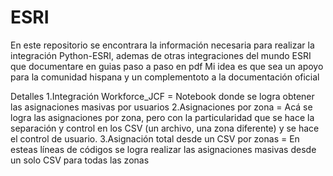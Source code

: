 # ESRI
En este repositorio se encontrara la información necesaria para realizar la integración Python-ESRI, ademas de otras integraciones del mundo ESRI que documentare en guias paso a paso en pdf
Mi idea es que sea un apoyo para la comunidad hispana y un complementoto a la documentación oficial


Detalles
1.Integración Workforce_JCF = Notebook donde se logra obtener las asignaciones masivas por usuarios
2.Asignaciones por zona =  Acá se logra las asignaciones por zona, pero con la particularidad que se hace la separación y control en los CSV (un archivo, una zona diferente) y se hace el control de usuario.
3.Asignación total desde un CSV por zonas = En esteas líneas de códigos se logra realizar las asignaciones masivas desde un solo CSV para todas las zonas
